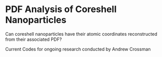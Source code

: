 # PDF Analysis of Coreshell Nanoparticles

Can coreshell nanoparticles have their atomic coordinates reconstructed from their associated PDF?

Current Codes for ongoing research conducted by Andrew Crossman
